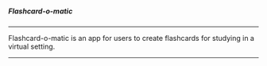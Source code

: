 ##### Flashcard-o-matic

---

Flashcard-o-matic is an app for users to create flashcards for studying in a virtual setting.

---

